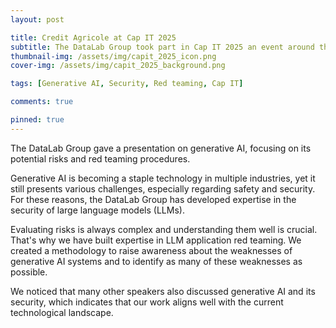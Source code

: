 ```yaml
---
layout: post

title: Credit Agricole at Cap IT 2025
subtitle: The DataLab Group took part in Cap IT 2025 an event around the use of IT in the banking sector
thumbnail-img: /assets/img/capit_2025_icon.png
cover-img: /assets/img/capit_2025_background.png

tags: [Generative AI, Security, Red teaming, Cap IT]

comments: true

pinned: true
---
```




The DataLab Group gave a presentation on generative AI, focusing on its potential risks and red teaming procedures.

Generative AI is becoming a staple technology in multiple industries, yet it still presents various challenges, especially regarding safety and security. For these reasons, the DataLab Group has developed expertise in the security of large language models (LLMs).

Evaluating risks is always complex and understanding them well is crucial. That's why we have built expertise in LLM application red teaming. We created a methodology to raise awareness about the weaknesses of generative AI systems and to identify as many of these weaknesses as possible.

We noticed that many other speakers also discussed generative AI and its security, which indicates that our work aligns well with the current technological landscape.

